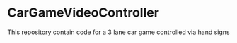 # CarGameVideoController
This repository contain code for a 3 lane car game controlled via hand signs
